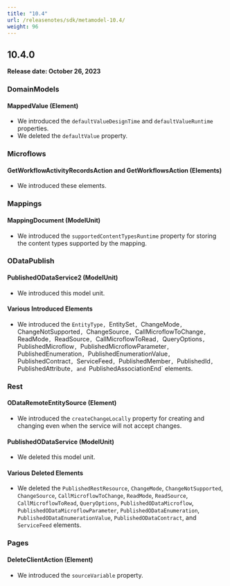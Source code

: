 ```yaml
---
title: "10.4"
url: /releasenotes/sdk/metamodel-10.4/
weight: 96
---
```


## 10.4.0

**Release date: October 26, 2023**

### DomainModels

#### MappedValue (Element)

* We introduced the `defaultValueDesignTime` and `defaultValueRuntime` properties.
* We deleted the `defaultValue` property. 

### Microflows

#### GetWorkflowActivityRecordsAction and GetWorkflowsAction (Elements)

* We introduced these elements.

### Mappings

#### MappingDocument (ModelUnit)

* We introduced the `supportedContentTypesRuntime` property for storing the content types supported by the mapping.

### ODataPublish

#### PublishedODataService2 (ModelUnit)

* We introduced this model unit. 

#### Various Introduced Elements 

* We introduced the `EntityType, `EntitySet`, `ChangeMode`, `ChangeNotSupported`, `ChangeSource`, `CallMicroflowToChange`, `ReadMode`, `ReadSource`, `CallMicroflowToRead`, `QueryOptions`, `PublishedMicroflow`, `PublishedMicroflowParameter`, `PublishedEnumeration`, `PublishedEnumerationValue`, `PublishedContract`, `ServiceFeed`, `PublishedMember`, `PublishedId`, `PublishedAttribute`, and `PublishedAssociationEnd` elements.

### Rest

#### ODataRemoteEntitySource (Element)

* We introduced the `createChangeLocally` property for creating and changing even when the service will not accept changes.

#### PublishedODataService (ModelUnit)

* We deleted this model unit.

#### Various Deleted Elements

* We deleted the `PublishedRestResource`, `ChangeMode`, `ChangeNotSupported`, `ChangeSource`, `CallMicroflowToChange`, `ReadMode`, `ReadSource`, `CallMicroflowToRead`, `QueryOptions`, `PublishedODataMicroflow`, `PublishedODataMicroflowParameter`, `PublishedODataEnumeration`, `PublishedODataEnumerationValue`, `PublishedODataContract`, and `ServiceFeed` elements.

### Pages

#### DeleteClientAction (Element)

* We introduced the `sourceVariable` property. 
